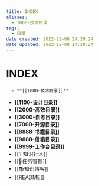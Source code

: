 ```yaml
---
title: INDEX
aliases:
  - 1000-技术目录
tags:
  - 目录
date created: 2022-12-08 14:29:24
date updated: 2022-12-08 14:29:24
---
```


# INDEX

      - **[[1000-技术目录]]**
- **[[1100-设计目录]]**
- **[[2000-高效目录]]**
- **[[3000-自考目录]]**
- **[[7000-开源目录]]**
- **[[8888-书籍目录]]**
- **[[9888-信箱目录]]**
- **[[9999-工作台目录]]**
- [[✨知识社区]]
- [[📅任务管理]]
- [[📚知识博客]]
- [[README]]
